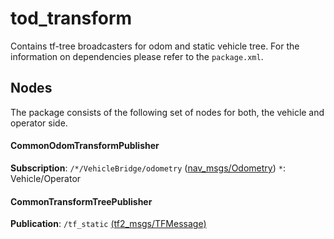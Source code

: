 # tod_transform
Contains tf-tree broadcasters for odom and static vehicle tree. For the information on dependencies please refer to the `package.xml`.

## Nodes
The package consists of the following set of nodes for both, the vehicle and operator side.

#### CommonOdomTransformPublisher
**Subscription**: `/*/VehicleBridge/odometry` ([nav_msgs/Odometry](http://docs.ros.org/en/noetic/api/nav_msgs/html/msg/Odometry.html)) `*`: Vehicle/Operator

#### CommonTransformTreePublisher
**Publication**: `/tf_static` [(tf2_msgs/TFMessage)](http://docs.ros.org/en/melodic/api/tf2_msgs/html/msg/TFMessage.html)
